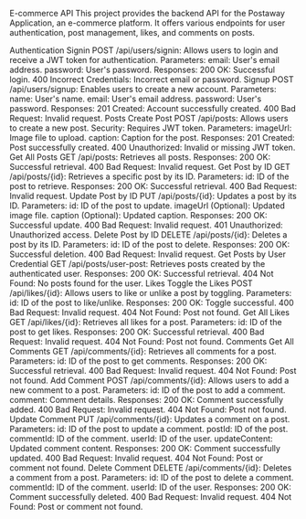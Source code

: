 E-commerce API
This project provides the backend API for the Postaway Application, an e-commerce platform. It offers various endpoints for user authentication, post management, likes, and comments on posts.

Authentication
Signin
POST /api/users/signin: Allows users to login and receive a JWT token for authentication.
Parameters:
email: User's email address.
password: User's password.
Responses:
200 OK: Successful login.
400 Incorrect Credentials: Incorrect email or password.
Signup
POST /api/users/signup: Enables users to create a new account.
Parameters:
name: User's name.
email: User's email address.
password: User's password.
Responses:
201 Created: Account successfully created.
400 Bad Request: Invalid request.
Posts
Create Post
POST /api/posts: Allows users to create a new post.
Security: Requires JWT token.
Parameters:
imageUrl: Image file to upload.
caption: Caption for the post.
Responses:
201 Created: Post successfully created.
400 Unauthorized: Invalid or missing JWT token.
Get All Posts
GET /api/posts: Retrieves all posts.
Responses:
200 OK: Successful retrieval.
400 Bad Request: Invalid request.
Get Post by ID
GET /api/posts/{id}: Retrieves a specific post by its ID.
Parameters:
id: ID of the post to retrieve.
Responses:
200 OK: Successful retrieval.
400 Bad Request: Invalid request.
Update Post by ID
PUT /api/posts/{id}: Updates a post by its ID.
Parameters:
id: ID of the post to update.
imageUrl (Optional): Updated image file.
caption (Optional): Updated caption.
Responses:
200 OK: Successful update.
400 Bad Request: Invalid request.
401 Unauthorized: Unauthorized access.
Delete Post by ID
DELETE /api/posts/{id}: Deletes a post by its ID.
Parameters:
id: ID of the post to delete.
Responses:
200 OK: Successful deletion.
400 Bad Request: Invalid request.
Get Posts by User Credential
GET /api/posts/user-post: Retrieves posts created by the authenticated user.
Responses:
200 OK: Successful retrieval.
404 Not Found: No posts found for the user.
Likes
Toggle the Likes
POST /api/likes/{id}: Allows users to like or unlike a post by toggling.
Parameters:
id: ID of the post to like/unlike.
Responses:
200 OK: Toggle successful.
400 Bad Request: Invalid request.
404 Not Found: Post not found.
Get All Likes
GET /api/likes/{id}: Retrieves all likes for a post.
Parameters:
id: ID of the post to get likes.
Responses:
200 OK: Successful retrieval.
400 Bad Request: Invalid request.
404 Not Found: Post not found.
Comments
Get All Comments
GET /api/comments/{id}: Retrieves all comments for a post.
Parameters:
id: ID of the post to get comments.
Responses:
200 OK: Successful retrieval.
400 Bad Request: Invalid request.
404 Not Found: Post not found.
Add Comment
POST /api/comments/{id}: Allows users to add a new comment to a post.
Parameters:
id: ID of the post to add a comment.
comment: Comment details.
Responses:
200 OK: Comment successfully added.
400 Bad Request: Invalid request.
404 Not Found: Post not found.
Update Comment
PUT /api/comments/{id}: Updates a comment on a post.
Parameters:
id: ID of the post to update a comment.
postId: ID of the post.
commentId: ID of the comment.
userId: ID of the user.
updateContent: Updated comment content.
Responses:
200 OK: Comment successfully updated.
400 Bad Request: Invalid request.
404 Not Found: Post or comment not found.
Delete Comment
DELETE /api/comments/{id}: Deletes a comment from a post.
Parameters:
id: ID of the post to delete a comment.
commentId: ID of the comment.
userId: ID of the user.
Responses:
200 OK: Comment successfully deleted.
400 Bad Request: Invalid request.
404 Not Found: Post or comment not found.
